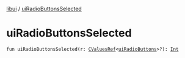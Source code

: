 [libui](index.md) / [uiRadioButtonsSelected](./ui-radio-buttons-selected.md)

# uiRadioButtonsSelected

`fun uiRadioButtonsSelected(r: `[`CValuesRef`](../kotlinx.cinterop/-c-values-ref/index.md)`<`[`uiRadioButtons`](ui-radio-buttons.md)`>?): `[`Int`](https://kotlinlang.org/api/latest/jvm/stdlib/kotlin/-int/index.html)